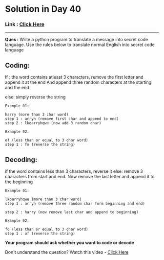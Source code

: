 # Solution in Day 40

### Link : [Click Here](https://github.com/AmanKumarSinhaGitHub/Python-100DaysOfCode/tree/main/Day%20040%20-%20Exercise%20-%20Secret%20Code%20Language)

---

**Ques :** Write a python program to translate a message into secret code language. Use the rules below to translate normal English into secret code language

## Coding:
If : the word contains atleast 3 characters, 
remove the first letter and append it at the end
And append three random characters at the starting and the end

else:
simply reverse the string

```
Example 01:

harry (more than 3 char word)
step 1 : arryh (remove first char and append to end)
step 2 : lkoarryhqwe (now add 3 random char)
```

```
Example 02:

of (less than or equal to 3 char word)
step 1 : fo (reverse the string)
```
## Decoding:
if the word contains less than 3 characters, reverse it
else:
remove 3 characters from start and end. Now remove the last letter and append it to the beginning

```
Example 01:

lkoarryhqwe (more than 3 char word)
step 1 : arryh (remove three random char form beginning and end)

step 2 : harry (now remove last char and append to beginning)
```

```
Example 02:

fo (less than or equal to 3 char word)
step 1 : of (reverse the string)
```

__Your program should ask whether you want to code or decode__

Don't understand the question? Watch this video -
[Click Here](https://youtu.be/pOWJ6WgVRIU "youtube.com/CodeWithHarry")

